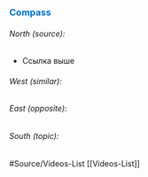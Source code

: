 




### <span style="color:#0070c0">Compass</span>
###### North (source):
- Ссылка выше 

###### West (similar):


###### East (opposite):


###### South (topic):


#Source/Videos-List [[Videos-List]]